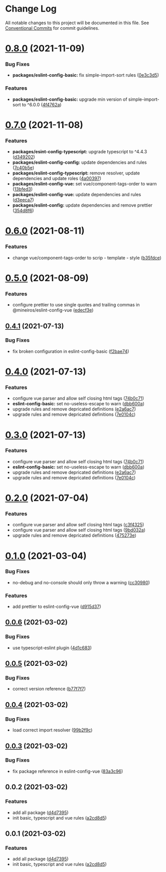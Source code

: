 # Change Log

All notable changes to this project will be documented in this file.
See [Conventional Commits](https://conventionalcommits.org) for commit guidelines.

# [0.8.0](https://github.com/mineiros-io/eslint-config/compare/v0.7.0...v0.8.0) (2021-11-09)


### Bug Fixes

* **packages/eslint-config-basic:** fix simple-import-sort rules ([0e3c3d5](https://github.com/mineiros-io/eslint-config/commit/0e3c3d53629f09fe1eded13f8f00cbdacf2584d1))


### Features

* **packages/eslint-config-basic:** upgrade min version of simple-import-sort to ^6.0.0 ([4f4762a](https://github.com/mineiros-io/eslint-config/commit/4f4762ab8eb5ea7e6a4a59e1ac02545b71453500))





# [0.7.0](https://github.com/mineiros-io/eslint-config/compare/v0.6.0...v0.7.0) (2021-11-08)


### Features

* **packages/esint-config-typescript:** upgrade typescript to ^4.4.3 ([d349202](https://github.com/mineiros-io/eslint-config/commit/d349202d5edb480a4ced5cfa6c5059ac0f6a2501))
* **packages/eslint-config-config:** update dependencies and rules ([7c40b5e](https://github.com/mineiros-io/eslint-config/commit/7c40b5e99e88e9ad79d70c9cc2598e42383eb513))
* **packages/eslint-config-typescript:** remove resolver, update dependencies and update roles ([4a00397](https://github.com/mineiros-io/eslint-config/commit/4a00397f23aa110a807a0a272e575af5a7b7511e))
* **packages/eslint-config-vue:** set vue/component-tags-order to warn ([13bfed3](https://github.com/mineiros-io/eslint-config/commit/13bfed3ca1d2dc1155766307dc461730ca98b6cc))
* **packages/eslint-config-vue:** update dependencies and rules ([d3eeca7](https://github.com/mineiros-io/eslint-config/commit/d3eeca77652c2759400716e87123c40bc01c10f0))
* **packages/eslint-config:** update dependencies and remove prettier ([354d8f6](https://github.com/mineiros-io/eslint-config/commit/354d8f6b846b65df7458913c24bcfbcbc45401d7))





# [0.6.0](https://github.com/mineiros-io/eslint-config/compare/v0.5.0...v0.6.0) (2021-08-11)


### Features

* change vue/component-tags-order to scrip - template - style ([b35fdce](https://github.com/mineiros-io/eslint-config/commit/b35fdce91ca874b7fd1a969005e31553bd09b59c))





# [0.5.0](https://github.com/mineiros-io/eslint-config/compare/v0.4.1...v0.5.0) (2021-08-09)


### Features

* configure prettier to use single quotes and trailing commas in @mineiros/eslint-config-vue ([edecf3e](https://github.com/mineiros-io/eslint-config/commit/edecf3e5e7ed48373ccaf6ac3e03172e7234618a))





## [0.4.1](https://github.com/mineiros-io/eslint-config/compare/v0.4.0...v0.4.1) (2021-07-13)


### Bug Fixes

* fix broken configuration in eslint-config-basic ([f2bae74](https://github.com/mineiros-io/eslint-config/commit/f2bae74df1d0e0088cb916550465112580d3c97e))





# [0.4.0](https://github.com/mineiros-io/eslint-config/compare/v0.1.0...v0.4.0) (2021-07-13)


### Features

* configure vue parser and allow self closing html tags ([74b0c71](https://github.com/mineiros-io/eslint-config/commit/74b0c713e75553b470ecdf26d532b6ae9074004b))
* **eslint-config-basic:** set no-useless-escape to warn ([dbb600a](https://github.com/mineiros-io/eslint-config/commit/dbb600a44ddff598e88249357a2d1bfba54bd18c))
* upgrade rules and remove depricated definitions ([e2a6ac7](https://github.com/mineiros-io/eslint-config/commit/e2a6ac7473c2b52330c500e9447af43340ae9fb1))
* upgrade rules and remove depricated definitions ([7e0104c](https://github.com/mineiros-io/eslint-config/commit/7e0104cced7bf27b33fff208d32960ddb139f27b))





# [0.3.0](https://github.com/mineiros-io/eslint-config/compare/v0.1.0...v0.3.0) (2021-07-13)


### Features

* configure vue parser and allow self closing html tags ([74b0c71](https://github.com/mineiros-io/eslint-config/commit/74b0c713e75553b470ecdf26d532b6ae9074004b))
* **eslint-config-basic:** set no-useless-escape to warn ([dbb600a](https://github.com/mineiros-io/eslint-config/commit/dbb600a44ddff598e88249357a2d1bfba54bd18c))
* upgrade rules and remove depricated definitions ([e2a6ac7](https://github.com/mineiros-io/eslint-config/commit/e2a6ac7473c2b52330c500e9447af43340ae9fb1))
* upgrade rules and remove depricated definitions ([7e0104c](https://github.com/mineiros-io/eslint-config/commit/7e0104cced7bf27b33fff208d32960ddb139f27b))





# [0.2.0](https://github.com/mineiros-io/eslint-config/compare/v0.1.0...v0.2.0) (2021-07-04)


### Features

* configure vue parser and allow self closing html tags ([c3f4325](https://github.com/mineiros-io/eslint-config/commit/c3f4325b8edf84d99b907ad2a87c14102a583f14))
* configure vue parser and allow self closing html tags ([9bd032a](https://github.com/mineiros-io/eslint-config/commit/9bd032ae3c30153d3dadbd20305abdda172cb636))
* upgrade rules and remove depricated definitions ([475273e](https://github.com/mineiros-io/eslint-config/commit/475273e213f8427b035ecb9775016f51c82b5baf))





# [0.1.0](https://github.com/mineiros-io/eslint-config/compare/v0.0.6...v0.1.0) (2021-03-04)


### Bug Fixes

* no-debug and no-console should only throw a warning ([cc30980](https://github.com/mineiros-io/eslint-config/commit/cc30980463cf3cfa2a3599b1b430f13ac3dcbe98))


### Features

* add prettier to eslint-config-vue ([d915d37](https://github.com/mineiros-io/eslint-config/commit/d915d373caace3b28bc4f937b6cb42ed49dff964))





## [0.0.6](https://github.com/mineiros-io/eslint-config/compare/v0.0.5...v0.0.6) (2021-03-02)


### Bug Fixes

* use typescript-eslint plugin ([4d1c683](https://github.com/mineiros-io/eslint-config/commit/4d1c683dcac2b8281457e14860a552f83d23e5b1))





## [0.0.5](https://github.com/mineiros-io/eslint-config/compare/v0.0.4...v0.0.5) (2021-03-02)


### Bug Fixes

* correct version reference ([b77f7f7](https://github.com/mineiros-io/eslint-config/commit/b77f7f7e3c86ffc740bae3c8f4131df45780296f))





## [0.0.4](https://github.com/mineiros-io/eslint-config/compare/v0.0.3...v0.0.4) (2021-03-02)


### Bug Fixes

* load correct import resolver ([99b2f9c](https://github.com/mineiros-io/eslint-config/commit/99b2f9ca9ebca9a308802110fdc542712935fa8a))





## [0.0.3](https://github.com/mineiros-io/eslint-config/compare/v0.0.2...v0.0.3) (2021-03-02)


### Bug Fixes

* fix package reference in eslint-config-vue ([83a3c96](https://github.com/mineiros-io/eslint-config/commit/83a3c96efbee9e58b11c3d0472c0d36f110bc650))





## 0.0.2 (2021-03-02)


### Features

* add all package ([d4d7395](https://github.com/mineiros-io/eslint-config/commit/d4d7395983996974dbd58a447e08e5e6499c6bab))
* init basic, typescript and vue rules ([a2cd8d5](https://github.com/mineiros-io/eslint-config/commit/a2cd8d51b2ad5fce14d407d64fc46f908fa62bdc))





## 0.0.1 (2021-03-02)


### Features

* add all package ([d4d7395](https://github.com/mineiros-io/eslint-config/commit/d4d7395983996974dbd58a447e08e5e6499c6bab))
* init basic, typescript and vue rules ([a2cd8d5](https://github.com/mineiros-io/eslint-config/commit/a2cd8d51b2ad5fce14d407d64fc46f908fa62bdc))
